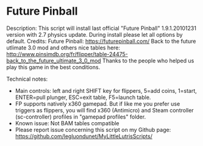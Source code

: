# Future Pinball

Description:
This script will install last official "Future Pinball"  1.9.1.20101231 version with 2.7 physics update.
During install please let all options by default.
Credits:
Future Pinball: https://futurepinball.com/
Back to the future utlimate 3.0 mod and others nice tables here: http://www.pinsimdb.org/fr/flipper/table-24475-back_to_the_future_ultimate_3_0_mod
Thanks to the people who helped us play this game in the best conditions.

Technical notes:
- Main controls:  left and right SHIFT key for flippers, 5=add coins, 1=start, ENTER=pull plunger, ESC=exit table, F5=launch table.
- FP supports natively x360 gamepad. But if like me you prefer use triggers as flippers, you will find x360 (Antimicro) and Steam controller (sc-controller) profiles in "gamepad profiles" folder.
- Known issue:
Not BAM tables compatible
- Please report issue concerning this script on my Github page:
https://github.com/legluondunet/MyLittleLutrisScripts/

